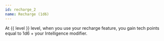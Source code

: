 ```yaml
---
id: recharge_2
name: Recharge (1d6)
---
```

At {{ level }} level, when you use your recharge feature, you gain tech points equal to 1d6 + your Intelligence modifier.

